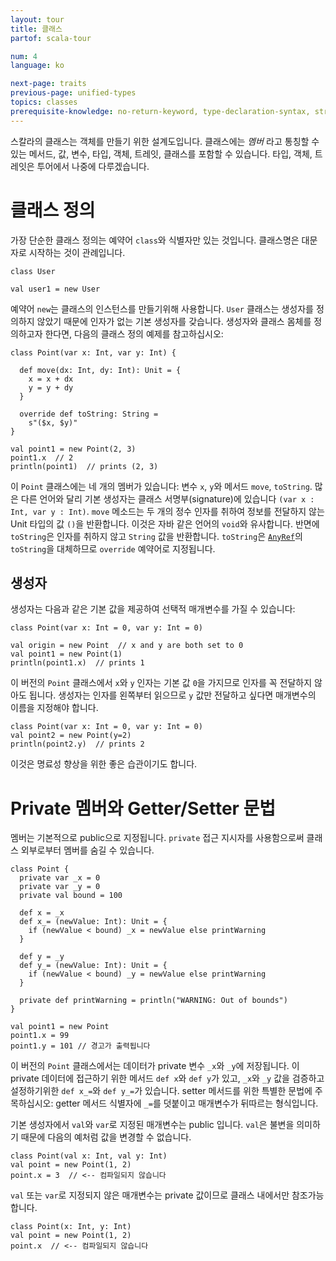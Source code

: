 ```yaml
---
layout: tour
title: 클래스
partof: scala-tour

num: 4
language: ko

next-page: traits
previous-page: unified-types
topics: classes
prerequisite-knowledge: no-return-keyword, type-declaration-syntax, string-interpolation, procedures
---
```


스칼라의 클래스는 객체를 만들기 위한 설계도입니다. 클래스에는 _멤버_ 라고 통칭할 수 있는 메서드, 값, 변수, 타입, 객체, 트레잇, 클래스를 포함할 수 있습니다. 타입, 객체, 트레잇은 투어에서 나중에 다루겠습니다. 

# 클래스 정의
가장 단순한 클래스 정의는 예약어 `class`와 식별자만 있는 것입니다. 클래스명은 대문자로 시작하는 것이 관례입니다.
```tut
class User

val user1 = new User
```
예약어 `new`는 클래스의 인스턴스를 만들기위해 사용합니다. `User` 클래스는 생성자를 정의하지 않았기 때문에 인자가 없는 기본 생성자를 갖습니다. 생성자와 클래스 몸체를 정의하고자 한다면, 다음의 클래스 정의 예제를 참고하십시오:

```tut
class Point(var x: Int, var y: Int) {

  def move(dx: Int, dy: Int): Unit = {
    x = x + dx
    y = y + dy
  }

  override def toString: String =
    s"($x, $y)"
}

val point1 = new Point(2, 3)
point1.x  // 2
println(point1)  // prints (2, 3)
```

이 `Point` 클래스에는 네 개의 멤버가 있습니다: 변수 `x`, `y`와 메서드 `move`, `toString`. 많은 다른 언어와 달리 기본 생성자는 클래스 서명부(signature)에 있습니다 `(var x : Int, var y : Int)`. `move` 메소드는 두 개의 정수 인자를 취하여 정보를 전달하지 않는 Unit 타입의 값 `()`을 반환합니다. 이것은 자바 같은 언어의 `void`와 유사합니다. 반면에 `toString`은 인자를 취하지 않고 `String` 값을 반환합니다. `toString`은 [`AnyRef`](unified-types.html)의 `toString`을 대체하므로 `override` 예약어로 지정됩니다.

## 생성자

생성자는 다음과 같은 기본 값을 제공하여 선택적 매개변수를 가질 수 있습니다:

```tut
class Point(var x: Int = 0, var y: Int = 0)

val origin = new Point  // x and y are both set to 0
val point1 = new Point(1)
println(point1.x)  // prints 1

```

이 버전의 `Point` 클래스에서 `x`와 `y` 인자는 기본 값 `0`을 가지므로 인자를 꼭 전달하지 않아도 됩니다. 생성자는 인자를 왼쪽부터 읽으므로 `y` 값만 전달하고 싶다면 매개변수의 이름을 지정해야 합니다.
```
class Point(var x: Int = 0, var y: Int = 0)
val point2 = new Point(y=2)
println(point2.y)  // prints 2
```

이것은 명료성 향상을 위한 좋은 습관이기도 합니다.

# Private 멤버와 Getter/Setter 문법
멤버는 기본적으로 public으로 지정됩니다. `private` 접근 지시자를 사용함으로써 클래스 외부로부터 멤버를 숨길 수 있습니다.
```tut
class Point {
  private var _x = 0
  private var _y = 0
  private val bound = 100

  def x = _x
  def x_= (newValue: Int): Unit = {
    if (newValue < bound) _x = newValue else printWarning
  }

  def y = _y
  def y_= (newValue: Int): Unit = {
    if (newValue < bound) _y = newValue else printWarning
  }

  private def printWarning = println("WARNING: Out of bounds")
}

val point1 = new Point
point1.x = 99
point1.y = 101 // 경고가 출력됩니다
```
이 버전의 `Point` 클래스에서는 데이터가 private 변수 `_x`와 `_y`에 저장됩니다. 이 private 데이터에 접근하기 위한 메서드 `def x`와 `def y`가 있고, `_x`와 `_y` 값을 검증하고 설정하기위한 `def x_=`와 `def y_=`가 있습니다. setter 메서드를 위한 특별한 문법에 주목하십시오: getter 메서드 식별자에 `_=`를 덧붙이고 매개변수가 뒤따르는 형식입니다.  

기본 생성자에서 `val`와 `var`로 지정된 매개변수는 public 입니다. `val`은 불변을 의미하기 때문에 다음의 예처럼 값을 변경할 수 없습니다.
```
class Point(val x: Int, val y: Int)
val point = new Point(1, 2)
point.x = 3  // <-- 컴파일되지 않습니다
```

`val` 또는 `var`로 지정되지 않은 매개변수는 private 값이므로 클래스 내에서만 참조가능합니다. 
```
class Point(x: Int, y: Int)
val point = new Point(1, 2)
point.x  // <-- 컴파일되지 않습니다
```
